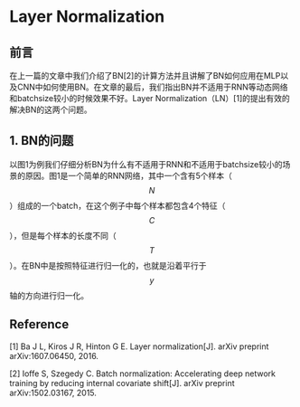 # Layer Normalization

## 前言

在上一篇的文章中我们介绍了BN[2]的计算方法并且讲解了BN如何应用在MLP以及CNN中如何使用BN。在文章的最后，我们指出BN并不适用于RNN等动态网络和batchsize较小的时候效果不好。Layer Normalization（LN）[1]的提出有效的解决BN的这两个问题。

## 1. BN的问题

以图1为例我们仔细分析BN为什么有不适用于RNN和不适用于batchsize较小的场景的原因。图1是一个简单的RNN网络，其中一个含有5个样本（$$N$$）组成的一个batch，在这个例子中每个样本都包含4个特征（$$C$$），但是每个样本的长度不同（$$T$$）。在BN中是按照特征进行归一化的，也就是沿着平行于$$y$$轴的方向进行归一化。

## Reference

[1] Ba J L, Kiros J R, Hinton G E. Layer normalization[J]. arXiv preprint arXiv:1607.06450, 2016.

[2] Ioffe S, Szegedy C. Batch normalization: Accelerating deep network training by reducing internal covariate shift\[J\]. arXiv preprint arXiv:1502.03167, 2015.

